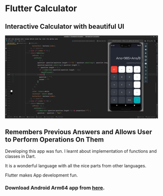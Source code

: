# Flutter Calculator

 ## Interactive Calculator with beautiful UI
 ![Screenshot](Screenshot.png)

## Remembers Previous Answers and Allows User to Perform Operations On Them

Developing this app was fun. I learnt about implementation of functions and classes in Dart.

It is a wonderful language with all the nice parts from other languages.

Flutter makes App development fun.


### Download Android Arm64 app from [here](https://rb.gy/tprobu).
